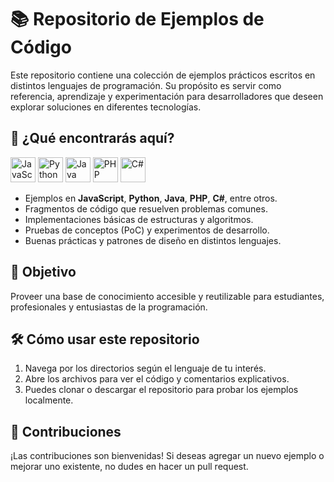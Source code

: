 # 📚 Repositorio de Ejemplos de Código

Este repositorio contiene una colección de ejemplos prácticos escritos en distintos lenguajes de programación. Su propósito es servir como referencia, aprendizaje y experimentación para desarrolladores que deseen explorar soluciones en diferentes tecnologías.

## 🧠 ¿Qué encontrarás aquí?

<img src="https://cdn.jsdelivr.net/gh/devicons/devicon/icons/javascript/javascript-original.svg" alt="JavaScript" width="40" height="40"/> 
<img src="https://cdn.jsdelivr.net/gh/devicons/devicon/icons/python/python-original.svg" alt="Python" width="40" height="40"/>
<img src="https://cdn.jsdelivr.net/gh/devicons/devicon/icons/java/java-original.svg" alt="Java" width="40" height="40"/>
<img src="https://cdn.jsdelivr.net/gh/devicons/devicon/icons/php/php-original.svg" alt="PHP" width="40" height="40"/>
<img src="https://cdn.jsdelivr.net/gh/devicons/devicon/icons/csharp/csharp-original.svg" alt="C#" width="40" height="40"/>


- Ejemplos en **JavaScript**, **Python**, **Java**, **PHP**, **C#**, entre otros.
- Fragmentos de código que resuelven problemas comunes.
- Implementaciones básicas de estructuras y algoritmos.
- Pruebas de conceptos (PoC) y experimentos de desarrollo.
- Buenas prácticas y patrones de diseño en distintos lenguajes.

## 🎯 Objetivo

Proveer una base de conocimiento accesible y reutilizable para estudiantes, profesionales y entusiastas de la programación.

## 🛠️ Cómo usar este repositorio

1. Navega por los directorios según el lenguaje de tu interés.
2. Abre los archivos para ver el código y comentarios explicativos.
3. Puedes clonar o descargar el repositorio para probar los ejemplos localmente.

## 🚀 Contribuciones

¡Las contribuciones son bienvenidas! Si deseas agregar un nuevo ejemplo o mejorar uno existente, no dudes en hacer un pull request.
